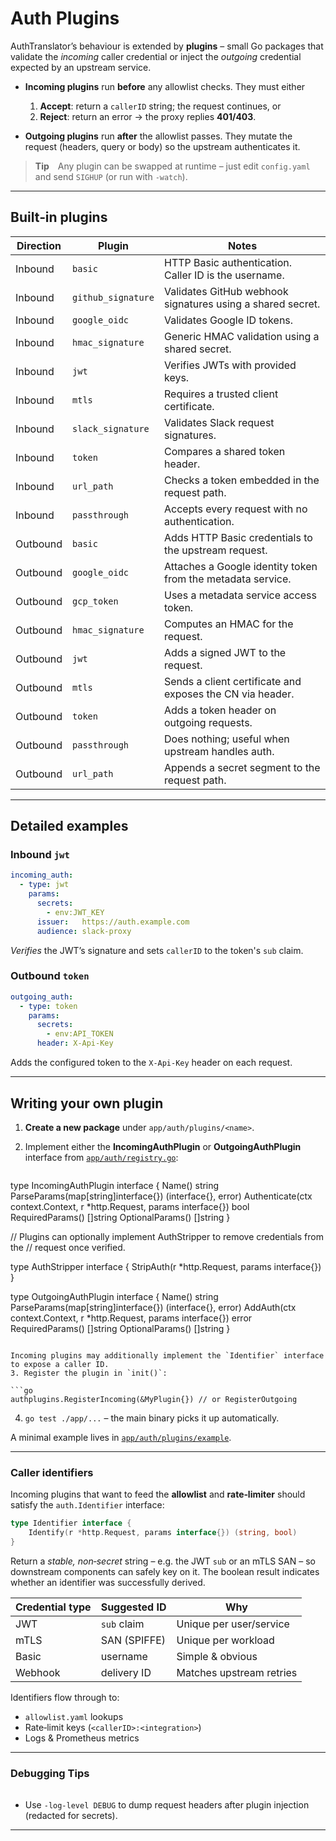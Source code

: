 # Auth Plugins

AuthTranslator’s behaviour is extended by **plugins** – small Go packages that validate the *incoming* caller credential or inject the *outgoing* credential expected by an upstream service.

* **Incoming plugins** run **before** any allowlist checks. They must either

  1. **Accept**: return a `callerID` string; the request continues, or
  2. **Reject**: return an error → the proxy replies **401/403**.
* **Outgoing plugins** run **after** the allowlist passes. They mutate the request (headers, query or body) so the upstream authenticates it.

> **Tip** Any plugin can be swapped at runtime – just edit `config.yaml` and send `SIGHUP` (or run with `-watch`).

---

## Built‑in plugins

| Direction | Plugin             | Notes |
|-----------|-------------------|---------------------------------------------------------------|
| Inbound   | `basic`            | HTTP Basic authentication. Caller ID is the username. |
| Inbound   | `github_signature` | Validates GitHub webhook signatures using a shared secret. |
| Inbound   | `google_oidc`      | Validates Google ID tokens. |
| Inbound   | `hmac_signature`   | Generic HMAC validation using a shared secret. |
| Inbound   | `jwt`              | Verifies JWTs with provided keys. |
| Inbound   | `mtls`             | Requires a trusted client certificate. |
| Inbound   | `slack_signature`  | Validates Slack request signatures. |
| Inbound   | `token`            | Compares a shared token header. |
| Inbound   | `url_path`         | Checks a token embedded in the request path. |
| Inbound   | `passthrough`      | Accepts every request with no authentication. |
| Outbound  | `basic`            | Adds HTTP Basic credentials to the upstream request. |
| Outbound  | `google_oidc`      | Attaches a Google identity token from the metadata service. |
| Outbound  | `gcp_token`        | Uses a metadata service access token. |
| Outbound  | `hmac_signature`   | Computes an HMAC for the request. |
| Outbound  | `jwt`              | Adds a signed JWT to the request. |
| Outbound  | `mtls`             | Sends a client certificate and exposes the CN via header. |
| Outbound  | `token`            | Adds a token header on outgoing requests. |
| Outbound  | `passthrough`      | Does nothing; useful when upstream handles auth. |
| Outbound  | `url_path`         | Appends a secret segment to the request path. |
---

## Detailed examples

### Inbound `jwt`

```yaml
incoming_auth:
  - type: jwt
    params:
      secrets:
        - env:JWT_KEY
      issuer:   https://auth.example.com
      audience: slack-proxy
```

*Verifies* the JWT’s signature and sets `callerID` to the token's `sub` claim.

### Outbound `token`

```yaml
outgoing_auth:
  - type: token
    params:
      secrets:
        - env:API_TOKEN
      header: X-Api-Key
```

Adds the configured token to the `X-Api-Key` header on each request.

---

## Writing your own plugin

1. **Create a new package** under `app/auth/plugins/<name>`.
2. Implement either the **IncomingAuthPlugin** or **OutgoingAuthPlugin** interface from
   [`app/auth/registry.go`](../app/auth/registry.go):

   ```go
type IncomingAuthPlugin interface {
    Name() string
    ParseParams(map[string]interface{}) (interface{}, error)
    Authenticate(ctx context.Context, r *http.Request, params interface{}) bool
    RequiredParams() []string
    OptionalParams() []string
}

// Plugins can optionally implement AuthStripper to remove credentials from the
// request once verified.

type AuthStripper interface {
    StripAuth(r *http.Request, params interface{})
}

type OutgoingAuthPlugin interface {
       Name() string
       ParseParams(map[string]interface{}) (interface{}, error)
       AddAuth(ctx context.Context, r *http.Request, params interface{}) error
       RequiredParams() []string
       OptionalParams() []string
   }
   ```

   Incoming plugins may additionally implement the `Identifier` interface to expose a caller ID.
3. Register the plugin in `init()`:

   ```go
   authplugins.RegisterIncoming(&MyPlugin{}) // or RegisterOutgoing
   ```
4. `go test ./app/...` – the main binary picks it up automatically.

A minimal example lives in [`app/auth/plugins/example`](../app/auth/plugins/example).

---

### Caller identifiers

Incoming plugins that want to feed the **allowlist** and **rate‑limiter** should satisfy the `auth.Identifier` interface:

```go
type Identifier interface {
    Identify(r *http.Request, params interface{}) (string, bool)
}
```

Return a *stable, non‑secret* string – e.g. the JWT `sub` or an mTLS SAN – so downstream components can safely key on it. The boolean result indicates whether an identifier was successfully derived.

| Credential type | Suggested ID | Why                      |
| --------------- | ------------ | ------------------------ |
| JWT             | `sub` claim  | Unique per user/service  |
| mTLS            | SAN (SPIFFE) | Unique per workload      |
| Basic           | username     | Simple & obvious         |
| Webhook         | delivery ID  | Matches upstream retries |


Identifiers flow through to:

* `allowlist.yaml` lookups
* Rate‑limit keys (`<callerID>:<integration>`)
* Logs & Prometheus metrics

---

### Debugging Tips

|   |
| - |

* Use `-log-level DEBUG` to dump request headers after plugin injection (redacted for secrets).

---
